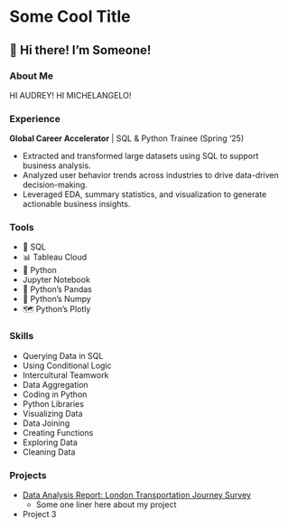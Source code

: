 # Some Cool Title

## 👋 Hi there!  I’m Someone!

### About Me

HI AUDREY! HI MICHELANGELO!

### Experience

**Global Career Accelerator** | SQL & Python Trainee  (Spring ‘25)

- Extracted and transformed large datasets using SQL to support business analysis.
- Analyzed user behavior trends across industries to drive data-driven decision-making.
- Leveraged EDA, summary statistics, and visualization to generate actionable business insights.

### Tools

- 🔢 SQL
- 📊 Tableau Cloud
- 🐍 Python
- Jupyter Notebook
- 🐼 Python’s Pandas
- 🐫 Python’s Numpy
- 🗺️ Python’s Plotly

### Skills

- Querying Data in SQL
- Using Conditional Logic
- Intercultural Teamwork
- Data Aggregation
- Coding in Python
- Python Libraries
- Visualizing Data
- Data Joining
- Creating Functions
- Exploring Data
- Cleaning Data

### Projects

- [Data Analysis Report: London Transportation Journey Survey](https://docs.google.com/document/d/1PbFqdV3Xd_x5sAlFoDxB1qvo6SjvDNyLyagi5MvMnfU/edit?usp=sharing)
    - Some one liner here about my project
- Project 3
